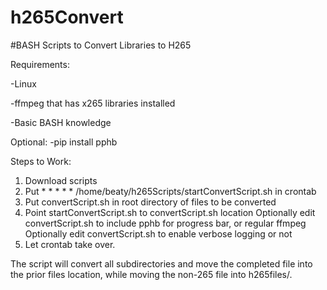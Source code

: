 # h265Convert
#BASH Scripts to Convert Libraries to H265

Requirements:<p>
  -Linux<p>
  -ffmpeg that has x265 libraries installed<p>
  -Basic BASH knowledge<p>
  
 Optional:
  -pip install pphb
 
 
 Steps to Work:
  1.  Download scripts
  2.  Put * * * * * /home/beaty/h265Scripts/startConvertScript.sh in crontab
  3.  Put convertScript.sh in root directory of files to be converted
  4.  Point startConvertScript.sh to convertScript.sh location
    Optionally edit convertScript.sh to include pphb for progress bar, or regular ffmpeg
    Optionally edit convertScript.sh to enable verbose logging or not
  4.  Let crontab take over.
  
 The script will convert all subdirectories and move the completed file into the prior files location, while moving the non-265 file into h265files/.
